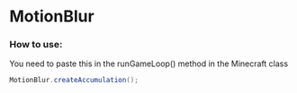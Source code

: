 # MotionBlur

### How to use:

You need to paste this in the runGameLoop() method in the Minecraft class

````java
MotionBlur.createAccumulation();
````
